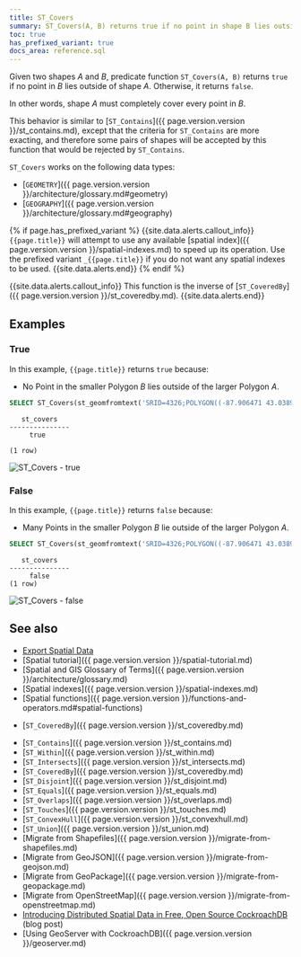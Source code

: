 ```yaml
---
title: ST_Covers
summary: ST_Covers(A, B) returns true if no point in shape B lies outside of shape A
toc: true
has_prefixed_variant: true
docs_area: reference.sql
---
```


Given two shapes _A_ and _B_, predicate function `ST_Covers(A, B)` returns `true` if no point in _B_ lies outside of shape _A_.  Otherwise, it returns `false`.

In other words, shape _A_ must completely cover every point in _B_.

This behavior is similar to [`ST_Contains`]({{ page.version.version }}/st_contains.md), except that the criteria for `ST_Contains` are more exacting, and therefore some pairs of shapes will be accepted by this function that would be rejected by `ST_Contains`.

`ST_Covers` works on the following data types:

- [`GEOMETRY`]({{ page.version.version }}/architecture/glossary.md#geometry)
- [`GEOGRAPHY`]({{ page.version.version }}/architecture/glossary.md#geography)

{% if page.has_prefixed_variant %}
{{site.data.alerts.callout_info}}
`{{page.title}}` will attempt to use any available [spatial index]({{ page.version.version }}/spatial-indexes.md) to speed up its operation.  Use the prefixed variant `_{{page.title}}` if you do not want any spatial indexes to be used.
{{site.data.alerts.end}}
{% endif %}

{{site.data.alerts.callout_info}}
This function is the inverse of [`ST_CoveredBy`]({{ page.version.version }}/st_coveredby.md).
{{site.data.alerts.end}}

## Examples


### True

In this example, `{{page.title}}` returns `true` because:

- No Point in the smaller Polygon _B_ lies outside of the larger Polygon _A_.

~~~ sql
SELECT ST_Covers(st_geomfromtext('SRID=4326;POLYGON((-87.906471 43.038902, -95.992775 36.153980, -75.704722 36.076944, -87.906471 43.038902))'), st_geomfromtext('SRID=4326;POLYGON((-87.623177 41.881832, -90.199402 38.627003, -82.446732 38.413651, -87.623177 41.881832))'));
~~~

~~~
   st_covers
---------------
     true

(1 row)
~~~

![ST_Covers - true](/images/v24.2/geospatial/st_covers_true.png)

### False

In this example, `{{page.title}}` returns `false` because:

- Many Points in the smaller Polygon _B_ lie outside of the larger Polygon _A_.

~~~ sql
SELECT ST_Covers(st_geomfromtext('SRID=4326;POLYGON((-87.906471 43.038902, -95.992775 36.153980, -75.704722 36.076944, -87.906471 43.038902))'), st_geomfromtext('SRID=4326;POLYGON((-84.191605 39.758949, -75.165222 39.952583, -78.878738 42.880230, -84.191605 39.758949))'));
~~~

~~~
   st_covers
---------------
     false
(1 row)
~~~

![ST_Covers - false](/images/v24.2/geospatial/st_covers_false.png)

## See also

- [Export Spatial Data](export-spatial-data.html)
- [Spatial tutorial]({{ page.version.version }}/spatial-tutorial.md)
- [Spatial and GIS Glossary of Terms]({{ page.version.version }}/architecture/glossary.md)
- [Spatial indexes]({{ page.version.version }}/spatial-indexes.md)
- [Spatial functions]({{ page.version.version }}/functions-and-operators.md#spatial-functions)
+ [`ST_CoveredBy`]({{ page.version.version }}/st_coveredby.md)
- [`ST_Contains`]({{ page.version.version }}/st_contains.md)
- [`ST_Within`]({{ page.version.version }}/st_within.md)
- [`ST_Intersects`]({{ page.version.version }}/st_intersects.md)
- [`ST_CoveredBy`]({{ page.version.version }}/st_coveredby.md)
- [`ST_Disjoint`]({{ page.version.version }}/st_disjoint.md)
- [`ST_Equals`]({{ page.version.version }}/st_equals.md)
- [`ST_Overlaps`]({{ page.version.version }}/st_overlaps.md)
- [`ST_Touches`]({{ page.version.version }}/st_touches.md)
- [`ST_ConvexHull`]({{ page.version.version }}/st_convexhull.md)
- [`ST_Union`]({{ page.version.version }}/st_union.md)
- [Migrate from Shapefiles]({{ page.version.version }}/migrate-from-shapefiles.md)
- [Migrate from GeoJSON]({{ page.version.version }}/migrate-from-geojson.md)
- [Migrate from GeoPackage]({{ page.version.version }}/migrate-from-geopackage.md)
- [Migrate from OpenStreetMap]({{ page.version.version }}/migrate-from-openstreetmap.md)
- [Introducing Distributed Spatial Data in Free, Open Source CockroachDB](https://www.cockroachlabs.com/blog/spatial-data/) (blog post)
- [Using GeoServer with CockroachDB]({{ page.version.version }}/geoserver.md)